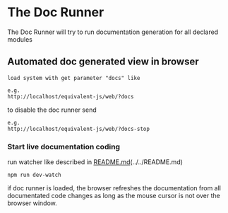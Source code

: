 # The Doc Runner

The Doc Runner will try to run documentation generation for all declared modules

## Automated doc generated view in browser

    load system with get parameter "docs" like
    
    e.g.
    http://localhost/equivalent-js/web/?docs
    
to disable the doc runner send

    e.g.
    http://localhost/equivalent-js/web/?docs-stop

### Start live documentation coding

run watcher like described in [README.md][readme](../../README.md)

    npm run dev-watch

if doc runner is loaded, the browser refreshes the documentation
from all documentated code changes as long as the mouse cursor 
is not over the browser window.


[readme]: https://github.com/xeroxzone/equivalent-js/blob/master/README.md
